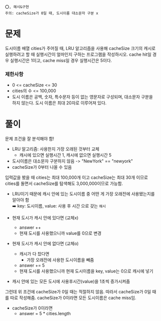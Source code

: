 ```
⭕️, 해시&구현
주의: cacheSize가 0일 때, 도시이름 대소문자 구분 x
```

# 문제

도시이름 배열 cities가 주어질 때, LRU 알고리즘을 사용해 cacheSize 크기의 캐시로 실행하려고 할 때 실행시간이 얼마인지 구하는 프로그램을 작성하시오.
cache hit일 경우 실행시간은 1이고, cache miss일 경우 실행시간은 5이다.

### 제한사항

- 0 <= cacheSize <= 30
- cities의 수 <= 100,000
- 도시 이름은 공백, 숫자, 특수문자 등이 없는 영문자로 구성되며, 대소문자 구분을 하지 않는다. 도시 이름은 최대 20자로 이루어져 있다.

# 풀이

문제 조건을 잘 분석해야 함!

- LRU 알고리즘: 사용한지 가장 오래된 것부터 교체
  - 캐시에 있으면 실행시간 1, 캐시에 없으면 실행시간 5
- 도시이름은 대소문자 구분하지 않음 -> "NewYork" == "newyork"
- cacheSize가 0부터 나올 수 있음

입력값을 봤을 때 cities는 최대 100,000개 이고 cacheSize는 최대 30개 이므로 cities를 돌면서 cacheSize를 탐색해도 3,000,000이므로 가능함.

- LRU이기 때문에 캐시 안에 있는 도시이름 중 어떤 게 가장 오래전에 사용됐는지를 알아야 함<br>
  ➡️ key: 도시이름, value: 사용 후 시간 으로 갖는 `해시`

- 현재 도시가 캐시 안에 있다면 (교체x)
  - answer ++
  - 현재 도시를 사용했으니까 value를 0으로 변경
- 현재 도시가 캐시 안에 없다면 (교체o)
  - 캐시가 다 찼다면
    - 가장 오래전에 사용한 도시이름을 빼줌
  - answer += 5
  - 현재 도시를 사용했으니까 현재 도시이름을 key, value는 0으로 캐시에 넣기
- 캐시 안에 있는 모든 도시에 사용후시간(value)을 1초씩 증가시켜줌

그런데 위 조건에 cacheSize가 0일 때는 적절하지 않음. 따라서 cacheSize가 0일 때를 따로 작성해줌. cacheSize가 0이라면 모든 도시이름은 cache miss임.

- cacheSize가 0이라면
  - answer = 5 \* cities.length
